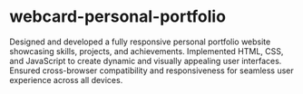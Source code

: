 # webcard-personal-portfolio
Designed and developed a fully responsive personal portfolio website showcasing skills, projects, and achievements. Implemented HTML, CSS, and JavaScript to create dynamic and visually appealing user interfaces. Ensured cross-browser compatibility and responsiveness for seamless user experience across all devices. 
